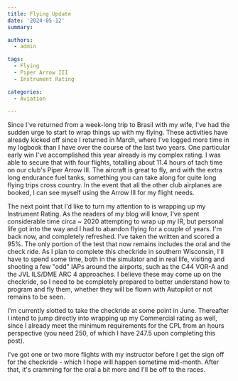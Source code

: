 ```yaml
---
title: Flying Update
date: '2024-05-12'
summary:

authors:
  - admin

tags:
  - Flying
  - Piper Arrow III
  - Instrument Rating

categories:
  - Aviation

---
```

Since I've returned from a week-long trip to Brasil with my wife, I've had the sudden urge to start to wrap things up with my flying. These activities have already kicked off since I returned in March, where I've logged more time in my logbook than I have over the course of the last two years. One particular early win I've accomplished this year already is my complex rating. I was able to secure that with four flights, totalling about 11.4 hours of tach time on our club's Piper Arrow III. The aircraft is great to fly, and with the extra long endurance fuel tanks, something you can take along for quite long flying trips cross country. In the event that all the other club airplanes are booked, I can see myself using the Arrow III for my flight needs.

The next point that I'd like to turn my attention to is wrapping up my Instrument Rating. As the readers of my blog will know, I've spent considerable time circa ~ 2020 attempting to wrap up my IR, but personal life got into the way and I had to abandon flying for a couple of years. I'm back now, and completely refreshed. I've taken the written and scored a 95%. The only portion of the test that now remains includes the oral and the check ride. As I plan to complete this checkride in southern Wisconsin, I'll have to spend some time, both in the simulator and in real life, visiting and shooting a few "odd" IAPs around the airports, such as the C44 VOR-A and the JVL ILS/DME ARC 4 approaches. I believe these may come up on the checkride, so I need to be completely prepared to better understand how to program and fly them, whether they will be flown with Autopilot or not remains to be seen.

I'm currently slotted to take the checkride at some point in June. Thereafter I intend to jump directly into wrapping up my Commercial rating as well, since I already meet the minimum requirements for the CPL from an hours perspective (you need 250, of which I have 247.5 upon completing this post).

I've got one or two more flights with my instructor before I get the sign off for the checkride - which I hope will happen sometime mid-month. After that, it's cramming for the oral a bit more and I'll be off to the races.